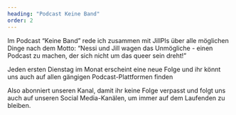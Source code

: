 ```yaml
---
heading: "Podcast Keine Band"
order: 2
---
```

Im Podcast “Keine Band” rede ich zusammen mit JillPls über alle möglichen Dinge nach dem Motto: “Nessi und Jill wagen das Unmögliche - einen Podcast zu machen, der sich nicht um das queer sein dreht!”

Jeden ersten Dienstag im Monat erscheint eine neue Folge und ihr könnt uns auch auf allen gängigen Podcast-Plattformen finden

Also abonniert unseren Kanal, damit ihr keine Folge verpasst und folgt uns auch auf unseren Social Media-Kanälen, um immer auf dem Laufenden zu bleiben.